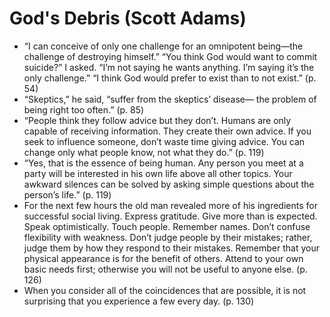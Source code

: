 # God's Debris (Scott Adams)
* “I can conceive of only one challenge for an omnipotent being—the challenge of destroying himself.” “You think God would want to commit suicide?” I asked. “I’m not saying he wants anything. I’m saying it’s the only challenge.” “I think God would prefer to exist than to not exist.” (p. 54)
* “Skeptics,” he said, “suffer from the skeptics’ disease— the problem of being right too often.” (p. 85)
* “People think they follow advice but they don’t. Humans are only capable of receiving information. They create their own advice. If you seek to influence someone, don’t waste time giving advice. You can change only what people know, not what they do.” (p. 119)
* “Yes, that is the essence of being human. Any person you meet at a party will be interested in his own life above all other topics. Your awkward silences can be solved by asking simple questions about the person’s life.” (p. 119)
* For the next few hours the old man revealed more of his ingredients for successful social living. Express gratitude. Give more than is expected. Speak optimistically. Touch people. Remember names. Don’t confuse flexibility with weakness. Don’t judge people by their mistakes; rather, judge them by how they respond to their mistakes. Remember that your physical appearance is for the benefit of others. Attend to your own basic needs first; otherwise you will not be useful to anyone else. (p. 126)
* When you consider all of the coincidences that are possible, it is not surprising that you experience a few every day. (p. 130)